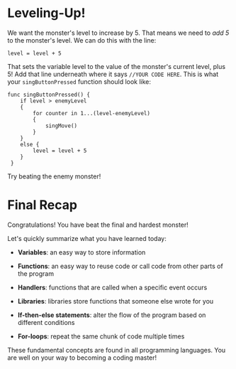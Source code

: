 Leveling-Up!
=====

We want the monster's level to increase by 5. That means we need to *add 5* to the monster's level. We can do this with the line:

	level = level + 5
	
That sets the variable level to the value of the monster's current level, plus 5! Add that line underneath where it says ```//YOUR CODE HERE```. This is what your ```singButtonPressed``` function should look like:

	func singButtonPressed() {
	 	if level > enemyLevel 
	 	{
	 		for counter in 1...(level-enemyLevel) 
	 		{
	 			singMove()
	 		}
	 	}
	 	else {
	 		level = level + 5
	 	}
	 }
	 
Try beating the enemy monster!

Final Recap
========
Congratulations! You have beat the final and hardest monster!

Let's quickly summarize what you have learned today:

- **Variables**: an easy way to store information

- **Functions**: an easy way to reuse code or call code from other parts of the program


- **Handlers**: functions that are called when a specific event occurs



- **Libraries**: libraries store functions that someone else wrote for you



- **If-then-else statements**: alter the flow of the program based on different conditions <!--IS THERE A BETTER WAY TO PHRASE THIS??-->



- **For-loops**: repeat the same chunk of code multiple times


These fundamental concepts are found in all programming languages. You are well on your way to becoming a coding master!